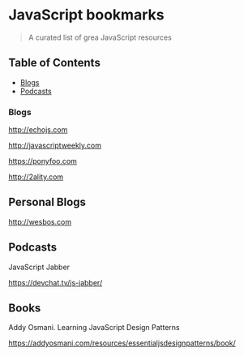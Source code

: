 # JavaScript bookmarks

> A curated list of grea JavaScript resources

## Table of Contents
- [Blogs](#blogs)
- [Podcasts](#podcasts)

### Blogs

http://echojs.com

http://javascriptweekly.com

https://ponyfoo.com

http://2ality.com

## Personal Blogs

http://wesbos.com

## Podcasts

JavaScript Jabber

https://devchat.tv/js-jabber/

## Books

Addy Osmani. Learning JavaScript Design Patterns

https://addyosmani.com/resources/essentialjsdesignpatterns/book/
